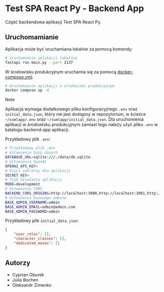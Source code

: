 # Test SPA React Py - Backend App

Część backendowa aplikacji Test SPA React Py.

## Uruchomamianie

Aplikacja może być uruchamiana lokalnie za pomocą komendy:

```bash
# Uruchomienie aplikacji lokalnie
fastapi run main.py --port 2137
```

W środowisku produkcyjnym uruchamia się za pomocą [docker-compose.yml](.../docker-compose.yml).

```bash
# Uruchomienie aplikacji w środowisku produkcyjnym
docker compose up -d
```

> [!NOTE]
> Aplikacja wymaga dodatkowego pliku konfiguracyjnego `.env` oraz `initial_data.json`, który nie jest dostępny w repozytorium, w ścieżce `~/sumlapp/.env` oraz `~/sumlapp/initial_data.json`. Dla uruchomienia aplikacji w środowisku produkcyjnym zamiast tego należy użyć pliku `.env` w katalogu backend-app aplikacji.

Przykładowy plik `.env`:

```bash
# Przykładowy plik .env
# Ustawienia bazy danych
DATABASE_URL=sqlite:///./data/db.sqlite
# Ustawienia OpenAI
OPENAI_API_KEY=
# Klucz sekretny dla aplikacji
SECRET_KEY=
# Tryb działania aplikacji
MODE=development
# Ustawienia CORS
BACKEND_CORS_ORIGINS=http://localhost:3000,http://localhost:3001,http://localhost:5173
# Ustawienia bazowego admina
BASE_ADMIN_USERNAME=admin
BASE_ADMIN_EMAIL=admin@admin.com
BASE_ADMIN_PASSWORD=admin
```

Przykładowy plik `initial_data.json`:

```json
{
    "user_roles": [],
    "character_classes": [],
    "dedicated_moves": []
}
```

## Autorzy

- Cyprian Gburek
- Julia Bochen
- Oleksandr Zimenko

